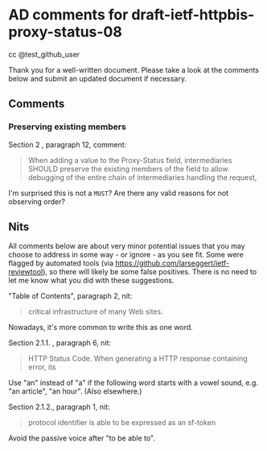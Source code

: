
# AD comments for draft-ietf-httpbis-proxy-status-08

cc @test_github_user

Thank you for a well-written document. Please take a look at the comments below and submit
an updated document if necessary.

## Comments

### Preserving existing members

Section 2 , paragraph 12, comment:
>    When adding a value to the Proxy-Status field, intermediaries SHOULD
>    preserve the existing members of the field to allow debugging of the
>    entire chain of intermediaries handling the request,

I'm surprised this is not a `MUST`? Are there any valid reasons for not observing
order?


## Nits

All comments below are about very minor potential issues that you may choose to
address in some way - or ignore - as you see fit. Some were flagged by
automated tools (via https://github.com/larseggert/ietf-reviewtool), so there
will likely be some false positives. There is no need to let me know what you
did with these suggestions.

"Table of Contents", paragraph 2, nit:
> critical infrastructure of many Web sites.

Nowadays, it's more common to write this as one word.

Section 2.1.1. , paragraph 6, nit:
> HTTP Status Code. When generating a HTTP response containing error, its

Use "an" instead of "a" if the following word starts with a vowel sound, e.g.
"an article", "an hour". (Also elsewhere.)

Section 2.1.2., paragraph 1, nit:
> protocol identifier is able to be expressed as an sf-token

Avoid the passive voice after "to be able to".

